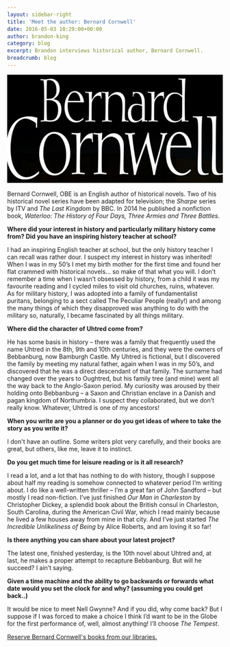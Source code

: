 ```yaml
---
layout: sidebar-right
title: 'Meet the author: Bernard Cornwell'
date: 2016-05-03 10:29:00+00:00
author: brandon-king
category: blog
excerpt: Brandon interviews historical author, Bernard Cornwell.
breadcrumb: blog
---
```

![Bernard Cornwell book cover](/images/featured/featured-bernard-cornwell.jpg)

Bernard Cornwell, OBE is an English author of historical novels. Two of his historical novel series have been adapted for television; the <cite>Sharpe</cite> series by ITV and <cite>The Last Kingdom</cite> by BBC. In 2014 he published a nonfiction book, <cite>Waterloo: The History of Four Days, Three Armies and Three Battles</cite>.

**Where did your interest in history and particularly military history come from? Did you have an inspiring history teacher at school?**

I had an inspiring English teacher at school, but the only history teacher I can recall was rather dour. I suspect my interest in history was inherited! When I was in my 50’s I met my birth mother for the first time and found her flat crammed with historical novels... so make of that what you will. I don’t remember a time when I wasn’t obsessed by history, from a child it was my favourite reading and I cycled miles to visit old churches, ruins, whatever. As for military history, I was adopted into a family of fundamentalist puritans, belonging to a sect called The Peculiar People (really!) and among the many things of which they disapproved was anything to do with the military so, naturally, I became fascinated by all things military.

**Where did the character of Uhtred come from?**

He has some basis in history – there was a family that frequently used the name Uhtred in the 8th, 9th and 10th centuries, and they were the owners of Bebbanburg, now Bamburgh Castle. My Uhtred is fictional, but I discovered the family by meeting my natural father, again when I was in my 50’s, and discovered that he was a direct descendant of that family. The surname had changed over the years to Oughtred, but his family tree (and mine) went all the way back to the Anglo-Saxon period. My curiosity was aroused by their holding onto Bebbanburg – a Saxon and Christian enclave in a Danish and pagan kingdom of Northumbria. I suspect they collaborated, but we don’t really know. Whatever, Uhtred is one of my ancestors!

**When you write are you a planner or do you get ideas of where to take the story as you write it?**

I don't have an outline. Some writers plot very carefully, and their books are great, but others, like me, leave it to instinct.

**Do you get much time for leisure reading or is it all research?**

I read a lot, and a lot that has nothing to do with history, though I suppose about half my reading is somehow connected to whatever period I’m writing about. I do like a well-written thriller – I’m a great fan of John Sandford – but mostly I read non-fiction. I’ve just finished <cite>Our Man in Charleston</cite> by Christopher Dickey, a splendid book about the British consul in Charleston, South Carolina, during the American Civil War, which I read mainly because he lived a few houses away from mine in that city. And I’ve just started <cite>The Incredible Unlikeliness of Being</cite> by Alice Roberts, and am loving it so far!

**Is there anything you can share about your latest project?**

The latest one, finished yesterday, is the 10th novel about Uhtred and, at last, he makes a proper attempt to recapture Bebbanburg. But will he succeed? I ain’t saying.

**Given a time machine and the ability to go backwards or forwards what date would you set the clock for and why? (assuming you could get back..)**

It would be nice to meet Nell Gwynne? And if you did, why come back? But I suppose if I was forced to make a choice I think I’d want to be in the Globe for the first performance of, well, almost anything! I’ll choose <cite>The Tempest</cite>.

[Reserve Bernard Cornwell's books from our libraries.](https://suffolk.spydus.co.uk/cgi-bin/spydus.exe/ENQ/OPAC/BIBENQ/15350086?QRY=CAUBIB%3C%20IRN(3276)&QRYTEXT=Cornwell%2C%20Bernard)

